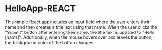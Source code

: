 # HelloApp-REACT
This simple React app includes an input field where the user enters their name and then creates a title text using that name. When the user clicks the "Submit" button after entering their name, the title text is updated to "Hello [name]". Additionally, when the mouse hovers over and leaves the button, the background color of the button changes.
